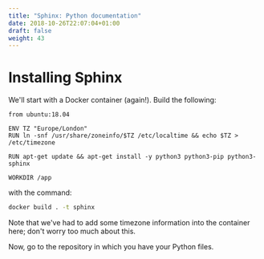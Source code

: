 ```yaml
---
title: "Sphinx: Python documentation"
date: 2018-10-26T22:07:04+01:00
draft: false
weight: 43
---
```


# Installing Sphinx

We'll start with a Docker container (again!). Build the following:

```docker
from ubuntu:18.04

ENV TZ "Europe/London"
RUN ln -snf /usr/share/zoneinfo/$TZ /etc/localtime && echo $TZ > /etc/timezone

RUN apt-get update && apt-get install -y python3 python3-pip python3-sphinx

WORKDIR /app
```

with the command:

```bash
docker build . -t sphinx
```

Note that we've had to add some timezone information into the container here; don't worry too much about this.

Now, go to the repository in which you have your Python files.
